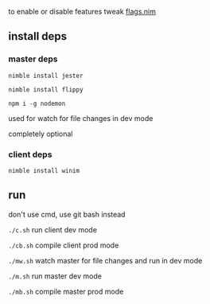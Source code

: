 to enable or disable features tweak [flags.nim](src/lib/flags.nim)

## install deps
### master deps
`nimble install jester`

`nimble install flippy`

`npm i -g nodemon`

used for watch for file changes in dev mode

completely optional

### client deps
`nimble install winim`

## run

don't use cmd, use git bash instead

`./c.sh` run client dev mode

`./cb.sh` compile client prod mode

`./mw.sh` watch master for file changes and run in dev mode

`./m.sh` run master dev mode

`./mb.sh` compile master prod mode